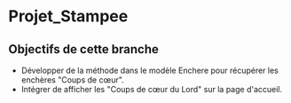 # Projet_Stampee

## Objectifs de cette branche

- Développer de la méthode dans le modèle Enchere pour récupérer les enchères "Coups de cœur".
- Intégrer de afficher  les "Coups de cœur du Lord" sur la page d'accueil.

